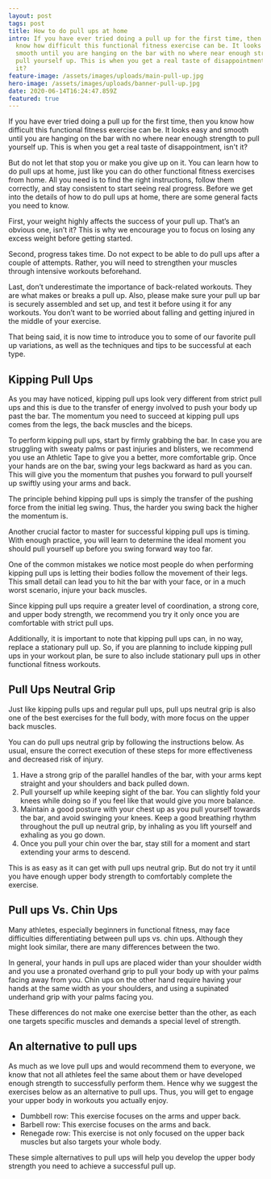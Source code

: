 ```yaml
---
layout: post
tags: post
title: How to do pull ups at home
intro: If you have ever tried doing a pull up for the first time, then you sure
  know how difficult this functional fitness exercise can be. It looks easy and
  smooth until you are hanging on the bar with no where near enough strength to
  pull yourself up. This is when you get a real taste of disappointment, isn't
  it?
feature-image: /assets/images/uploads/main-pull-up.jpg
hero-image: /assets/images/uploads/banner-pull-up.jpg
date: 2020-06-14T16:24:47.859Z
featured: true
---
```

If you have ever tried doing a pull up for the first time, then you know how difficult this functional fitness exercise can be. It looks easy and smooth until you are hanging on the bar with no where near enough strength to pull yourself up. This is when you get a real taste of disappointment, isn't it?

But do not let that stop you or make you give up on it. You can learn how to do pull ups at home, just like you can do other functional fitness exercises from home. All you need is to find the right instructions, follow them correctly, and stay consistent to start seeing real progress.  Before we get into the details of how to do pull ups at home, there are some general facts you need to know.

First, your weight highly affects the success of your pull up. That’s an obvious one, isn’t it? This is why we encourage you to focus on losing any excess weight before getting started. 

Second, progress takes time. Do not expect to be able to do pull ups after a couple of attempts. Rather, you will need to strengthen your muscles through intensive workouts beforehand. 

Last, don’t underestimate the importance of back-related workouts. They are what makes or breaks a pull up. Also, please make sure your pull up bar is securely assembled and set up, and test it before using it for any workouts. You don’t want to be worried about falling and getting injured in the middle of your exercise. 

That being said, it is now time to introduce you to some of our favorite pull up variations, as well as the techniques and tips to be successful at each type.

## Kipping Pull Ups

As you may have noticed, kipping pull ups look very different from strict pull ups and this is due to the transfer of energy involved to push your body up past the bar. The momentum you need to succeed at kipping pull ups comes from the legs, the back muscles and the biceps. 

To perform kipping pull ups, start by firmly grabbing the bar. In case you are struggling with sweaty palms or past injuries and blisters, we recommend you use an Athletic Tape to give you a better, more comfortable grip. Once your hands are on the bar, swing your legs backward as hard as you can. This will give you the momentum that pushes you forward to pull yourself up swiftly using your arms and back. 

The principle behind kipping pull ups is simply the transfer of the pushing force from the initial leg swing. Thus, the harder you swing back the higher the momentum is. 

Another crucial factor to master for successful kipping pull ups is timing. With enough practice, you will learn to determine the ideal moment you should pull yourself up before you swing forward way too far.

One of the common mistakes we notice most people do when performing kipping pull ups is letting their bodies follow the movement of their legs. This small detail can lead you to hit the bar with your face, or in a much worst scenario, injure your back muscles. 

Since kipping pull ups require a greater level of coordination, a strong core, and upper body strength, we recommend you try it only once you are comfortable with strict pull ups. 

Additionally, it is important to note that kipping pull ups can, in no way, replace a stationary pull up. So, if you are planning to include kipping pull ups in your workout plan, be sure to also include stationary pull ups in other functional fitness workouts. 

## Pull Ups Neutral Grip 

Just like kipping pulls ups and regular pull ups, pull ups neutral grip is also one of the best exercises for the full body, with more focus on the upper back muscles. 

You can do pull ups neutral grip by following the instructions below. As usual, ensure the correct execution of these steps for more effectiveness and decreased risk of injury. 

1. Have a strong grip of the parallel handles of the bar, with your arms kept straight and your shoulders and back pulled down.
2. Pull yourself up while keeping sight of the bar. You can slightly fold your knees while doing so if you feel like that would give you more balance. 
3. Maintain a good posture with your chest up as you pull yourself towards the bar, and avoid swinging your knees.  Keep a good breathing rhythm throughout the pull up neutral grip, by inhaling as you lift yourself and exhaling as you go down. 
4. Once you pull your chin over the bar, stay still for a moment and start extending your arms to descend.

This is as easy as it can get with pull ups neutral grip. But do not try it until you have enough upper body strength to comfortably complete the exercise. 

## Pull ups Vs. Chin Ups

Many athletes, especially beginners in functional fitness, may face difficulties differentiating between pull ups vs. chin ups. Although they might look similar, there are many differences between the two. 

In general, your hands in pull ups are placed wider than your shoulder width and you use a pronated overhand grip to pull your body up with your palms facing away from you. Chin ups on the other hand require having your hands at the same width as your shoulders, and using a supinated underhand grip with your palms facing you. 

These differences do not make one exercise better than the other, as each one targets specific muscles and demands a special level of strength. 

## An alternative to pull ups

As much as we love pull ups and would recommend them to everyone, we know that not all athletes feel the same about them or have developed enough strength to successfully perform them. Hence why we suggest the exercises below as an alternative to pull ups. Thus, you will get to engage your upper body in workouts you actually enjoy.  

* Dumbbell row: This exercise focuses on the arms and upper back.
* Barbell row: This exercise focuses on the arms and back. 
* Renegade row: This exercise is not only focused on the upper back muscles but also targets your whole body. 

These simple alternatives to pull ups will help you develop the upper body strength you need to achieve a successful pull up.